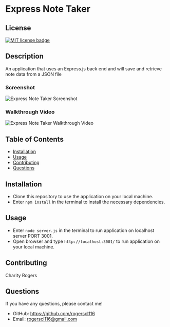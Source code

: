 # Express Note Taker

  ## License
  <a href="https://opensource.org/licenses/MIT"><img src="https://img.shields.io/badge/License-MIT-yellow" alt="MIT license badge"/></a>

  ## Description
  An application that uses an Express.js back end and will save and retrieve note data from a JSON file

  ### Screenshot
  ![Express Note Taker Screenshot]()

  ### Walkthrough Video

  ![Express Note Taker Walkthrough Video]()

  ## Table of Contents
  * [Installation](#installation)
  * [Usage](#usage)
  * [Contributing](#contributing)
  * [Questions](#questions)
        
  ## Installation
   - Clone this repository to use the application on your local machine.
   - Enter `npm install` in the terminal to install the necessary dependencies.
   
  ## Usage
  - Enter `node server.js` in the terminal to run application on localhost server PORT 3001.
  - Open browser and type `http://localhost:3001/` to run application on your local machine. 

  ## Contributing
  Charity Rogers

  ## Questions
  If you have any questions, please contact me!

  - GitHub: https://github.com/rogerscl116
  - Email: rogerscl116@gmail.com 
